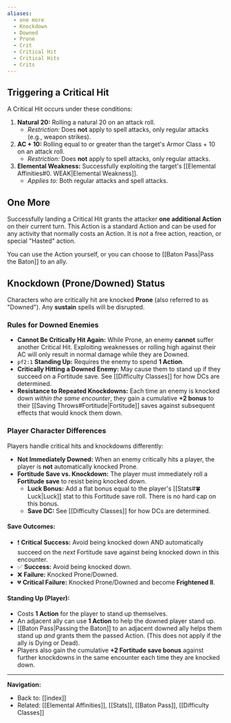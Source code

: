 ```yaml
---
aliases:
  - one more
  - Knockdown
  - Downed
  - Prone
  - Crit
  - Critical Hit
  - Critical Hits
  - Crits
---
```

## Triggering a Critical Hit

A Critical Hit occurs under these conditions:

1. **Natural 20:** Rolling a natural 20 on an attack roll.
    * _Restriction:_ Does **not** apply to spell attacks, only regular attacks (e.g., weapon strikes).
2. **AC + 10:** Rolling equal to or greater than the target's Armor Class + 10 on an attack roll.
    * _Restriction:_ Does **not** apply to spell attacks, only regular attacks.
3. **Elemental Weakness:** Successfully exploiting the target's [[Elemental Affinities#0. WEAK|Elemental Weakness]].
    * _Applies to:_ Both regular attacks and spell attacks.

## One More

Successfully landing a Critical Hit grants the attacker **one additional Action** on their current turn.
This Action is a standard Action and can be used for any activity that normally costs an Action. It is _not_ a free action, reaction, or special "Hasted" action.

You can use the Action yourself, or you can choose to [[Baton Pass|Pass the Baton]] to an ally.

## Knockdown (Prone/Downed) Status

Characters who are critically hit are knocked **Prone** (also referred to as "Downed"). Any **sustain** spells will be disrupted.

### Rules for Downed Enemies

* **Cannot Be Critically Hit Again:** While Prone, an enemy **cannot** suffer another Critical Hit. Exploiting weaknesses or rolling high against their AC will only result in normal damage while they are Downed.
* `pf2:1` **Standing Up:** Requires the enemy to spend **1 Action**.
* **Critically Hitting a Downed Enemy:** May cause them to stand up if they succeed on a Fortitude save. See [[Difficulty Classes]] for how DCs are determined.
* **Resistance to Repeated Knockdowns:** Each time an enemy is knocked down _within the same encounter_, they gain a cumulative **+2 bonus** to their [[Saving Throws#Fortitude|Fortitude]] saves against subsequent effects that would knock them down.

### Player Character Differences

Players handle critical hits and knockdowns differently:

* **Not Immediately Downed:** When an enemy critically hits a player, the player is **not** automatically knocked Prone.
* **Fortitude Save vs. Knockdown:** The player must immediately roll a **Fortitude save** to resist being knocked down.
	* **Luck Bonus:** Add a flat bonus equal to the player's [[Stats#🍀 Luck|Luck]] stat to this Fortitude save roll. There is no hard cap on this bonus.
	* **Save DC:** See [[Difficulty Classes]] for how DCs are determined.

#### Save Outcomes:

- ❗ **Critical Success:** Avoid being knocked down AND automatically succeed on the _next_ Fortitude save against being knocked down in this encounter.
- ✅ **Success:** Avoid being knocked down.
- ❌ **Failure:** Knocked Prone/Downed.
- 💔 **Critical Failure:** Knocked Prone/Downed and become **Frightened II**.

#### Standing Up (Player):

* Costs **1 Action** for the player to stand up themselves.
* An adjacent ally can use **1 Action** to help the downed player stand up.
* [[Baton Pass|Passing the Baton]] to an adjacent downed ally helps them stand up _and_ grants them the passed Action. (This does not apply if the ally is Dying or Dead).
* Players also gain the cumulative **+2 Fortitude save bonus** against further knockdowns in the same encounter each time they are knocked down.

---
**Navigation:**

* Back to: [[index]]
* Related: [[Elemental Affinities]], [[Stats]], [[Baton Pass]], [[Difficulty Classes]]
